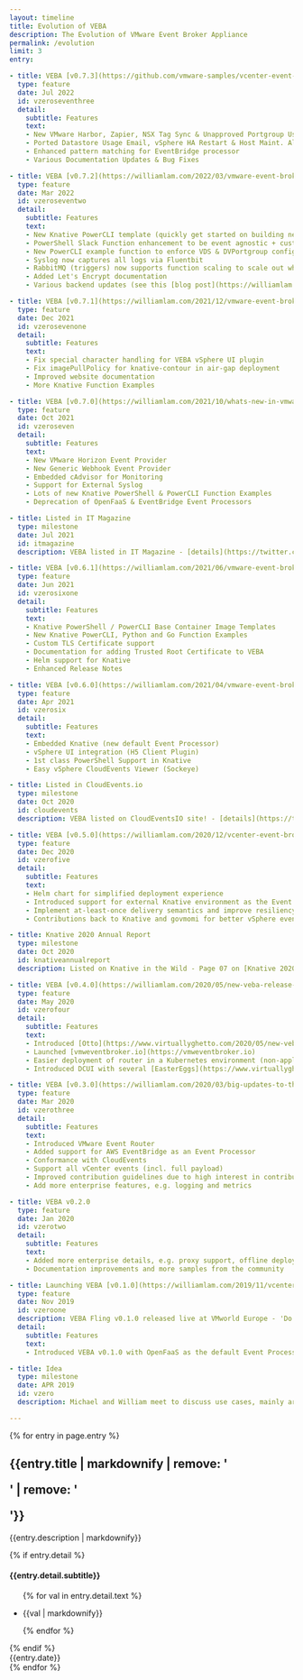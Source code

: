 ```yaml
---
layout: timeline
title: Evolution of VEBA
description: The Evolution of VMware Event Broker Appliance
permalink: /evolution
limit: 3
entry:

- title: VEBA [v0.7.3](https://github.com/vmware-samples/vcenter-event-broker-appliance/releases/tag/v0.7.3)
  type: feature
  date: Jul 2022
  id: vzeroseventhree
  detail:
    subtitle: Features
    text:
    - New VMware Harbor, Zapier, NSX Tag Sync & Unapproved Portgroup Usage Functions
    - Ported Datastore Usage Email, vSphere HA Restart & Host Maint. Alarm functions to Knative
    - Enhanced pattern matching for EventBridge processor
    - Various Documentation Updates & Bug Fixes

- title: VEBA [v0.7.2](https://williamlam.com/2022/03/vmware-event-broker-appliance-veba-v0-7-2.html)
  type: feature
  date: Mar 2022
  id: vzeroseventwo
  detail:
    subtitle: Features
    text:
    - New Knative PowerCLI template (quickly get started on building new functions)
    - PowerShell Slack Function enhancement to be event agnostic + customizable message
    - New PowerCLI example function to enforce VDS & DVPortgroup configs
    - Syslog now captures all logs via Fluentbit
    - RabbitMQ (triggers) now supports function scaling to scale out when there's a burst of events
    - Added Let's Encrypt documentation
    - Various backend updates (see this [blog post](https://williamlam.com/2022/03/vmware-event-broker-appliance-veba-v0-7-2.html) for more details)

- title: VEBA [v0.7.1](https://williamlam.com/2021/12/vmware-event-broker-appliance-veba-v0-7-1.html)
  type: feature
  date: Dec 2021
  id: vzerosevenone
  detail:
    subtitle: Features
    text:
    - Fix special character handling for VEBA vSphere UI plugin
    - Fix imagePullPolicy for knative-contour in air-gap deployment
    - Improved website documentation
    - More Knative Function Examples

- title: VEBA [v0.7.0](https://williamlam.com/2021/10/whats-new-in-vmware-event-broker-appliance-veba-v0-7.html)
  type: feature
  date: Oct 2021
  id: vzeroseven
  detail:
    subtitle: Features
    text:
    - New VMware Horizon Event Provider
    - New Generic Webhook Event Provider
    - Embedded cAdvisor for Monitoring
    - Support for External Syslog
    - Lots of new Knative PowerShell & PowerCLI Function Examples
    - Deprecation of OpenFaaS & EventBridge Event Processors

- title: Listed in IT Magazine
  type: milestone
  date: Jul 2021
  id: itmagazine
  description: VEBA listed in IT Magazine - [details](https://twitter.com/lamw/status/1417984664015314947)

- title: VEBA [v0.6.1](https://williamlam.com/2021/06/vmware-event-broker-appliance-veba-v0-6-1.html)
  type: feature
  date: Jun 2021
  id: vzerosixone
  detail:
    subtitle: Features
    text:
    - Knative PowerShell / PowerCLI Base Container Image Templates
    - New Knative PowerCLI, Python and Go Function Examples
    - Custom TLS Certificate support
    - Documentation for adding Trusted Root Certificate to VEBA
    - Helm support for Knative
    - Enhanced Release Notes

- title: VEBA [v0.6.0](https://williamlam.com/2021/04/vmware-event-broker-appliance-veba-v0-6-is-now-available.html)
  type: feature
  date: Apr 2021
  id: vzerosix
  detail:
    subtitle: Features
    text:
    - Embedded Knative (new default Event Processor)​
    - vSphere UI integration (H5 Client Plugin)​
    - 1st class PowerShell Support in Knative​
    - Easy vSphere CloudEvents Viewer (Sockeye)

- title: Listed in CloudEvents.io
  type: milestone
  date: Oct 2020
  id: cloudevents
  description: VEBA listed on CloudEventsIO site! - [details](https://twitter.com/lamw/status/1362572308754305024)

- title: VEBA [v0.5.0](https://williamlam.com/2020/12/vcenter-event-broker-appliance-veba-v0-5-0.html)
  type: feature
  date: Dec 2020
  id: vzerofive
  detail:
    subtitle: Features
    text:
    - Helm chart for simplified deployment experience
    - Introduced support for external Knative environment​ as the Event Processor
    - Implement at-least-once delivery semantics and improve resiliency across all processors
    - Contributions back to Knative and govmomi for better vSphere eventing integration

- title: Knative 2020 Annual Report
  type: milestone
  date: Oct 2020
  id: knativeannualreport
  description: Listed on Knative in the Wild - Page 07 on [Knative 2020 Annual Report](https://knative.dev/community/contributing//annual_reports/Knative%202020%20Annual%20Report.pdf)

- title: VEBA [v0.4.0](https://williamlam.com/2020/05/new-veba-release-new-website-and-new-mascot.html)
  type: feature
  date: May 2020
  id: vzerofour
  detail:
    subtitle: Features
    text:
    - Introduced [Otto](https://www.virtuallyghetto.com/2020/05/new-veba-release-new-website-and-new-mascot.html)
    - Launched [vmweventbroker.io](https://vmweventbroker.io)
    - Easier deployment of router in a Kubernetes environment (non-appliance mode) → towards core vSphere integration (e.g. WCP)
    - Introduced DCUI with several [EasterEggs](https://www.virtuallyghetto.com/2020/05/new-veba-release-new-website-and-new-mascot.html)

- title: VEBA [v0.3.0](https://williamlam.com/2020/03/big-updates-to-the-vcenter-event-broker-appliance-veba-fling.html)
  type: feature
  date: Mar 2020
  id: vzerothree
  detail:
    subtitle: Features
    text:
    - Introduced VMware Event Router
    - Added support for AWS EventBridge as an Event Processor
    - Conformance with CloudEvents
    - Support all vCenter events (incl. full payload)
    - Improved contribution guidelines due to high interest in contributing to VEBA from customers/partners
    - Add more enterprise features, e.g. logging and metrics

- title: VEBA v0.2.0
  type: feature
  date: Jan 2020
  id: vzerotwo
  detail:
    subtitle: Features
    text:
    - Added more enterprise details, e.g. proxy support, offline deployments
    - Documentation improvements and more samples from the community

- title: Launching VEBA [v0.1.0](https://williamlam.com/2019/11/vcenter-event-broker-appliance-updates-vmworld-fling-community-open-source.html)
  type: feature
  date: Nov 2019
  id: vzeroone
  description: VEBA Fling v0.1.0 released live at VMworld Europe - 'Do it, do it, do it\' chants when @embano1 and @lamw ask if they should release the vCenter Event Broker Appliance fling (powered by @openfaas) live during their [session!](https://twitter.com/bbrundert/status/1192366254570508288)
  detail:
    subtitle: Features
    text:
    - Introduced VEBA v0.1.0 with OpenFaaS as the default Event Processor​ and vCenter as the Event Provider

- title: Idea
  type: milestone
  date: APR 2019
  id: vzero
  description: Michael and William meet to discuss use cases, mainly around event-driven automation/notification and compliance (changes to VMs, DRS, etc.)

---
```


{% for entry in page.entry %}
<div class="timeline-item">
    <div class="timeline-img"></div>
    <div id="{{ entry.id }}" class="timeline-content {% if entry.type == 'milestone' %}milestone{% else if entry.type == 'feature' %}feature{% endif %}">
        <h2 class="post-title"> 
          {{entry.title | markdownify | remove: '<p>' | remove: '</p>'}}
        </h2>
        <p>{{entry.description | markdownify}}</p>
        {% if entry.detail %}
            <h4 class="post-subtitle"> 
                {{entry.detail.subtitle}}
            </h4>
            <ul>
            {% for val in entry.detail.text %}
                <li>
                    <p>{{val | markdownify}}</p>
                </li>
            {% endfor %}
            </ul>
        {% endif %}
        <div class="date">{{entry.date}}</div>
    </div>
</div>
{% endfor %}
